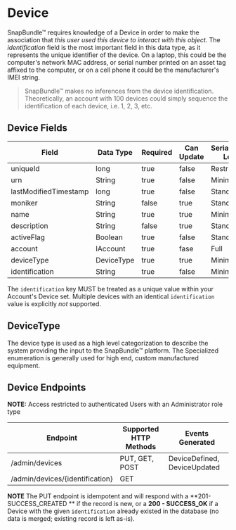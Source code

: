 # Device
SnapBundle™ requires knowledge of a Device in order to make the association that _this user used this device to interact with this object_. The _identification_ field is the most important field in this data type, as it represents the unique identifier of the device. On a laptop, this could be the computer's network MAC address, or serial number printed on an asset tag affixed to the computer, or on a cell phone it could be the manufacturer's IMEI string.

> SnapBundle™ makes no inferences from the device identification. Theoretically, an account with 100 devices could simply sequence the identification of each device, i.e. 1, 2, 3, etc.

## Device Fields
Field | Data Type | Required | Can Update | Serialization Level | Default Value
------------ | ------------- | ------------ | ------------ | ------------ | ------------
uniqueId | long  | true | false | Restricted | Generated
urn | String  | true | false | Minimum | Generated
lastModifiedTimestamp | long   | true | false | Standard | Generated
moniker | String  | false | true | Standard | null
name | String  | true | true | Minimum | 
description | String  | false | true | Standard | 
activeFlag | Boolean  | true | false | Standard  | 
account | IAccount  | true | fase | Full | Generated
deviceType | DeviceType | true | true | Minimum | Unknown 
identification | String | true | false | Minimum |

The `identification` key MUST be treated as a unique value within your Account's Device set. Multiple devices with an identical `identification` value is explicitly _not_ supported.

## DeviceType
The device type is used as a high level categorization to describe the system providing the input to the SnapBundle™ platform. The Specialized enumeration is generally used for high end, custom manufactured equipment.

## Device Endpoints
**NOTE:** Access restricted to authenticated Users with an Administrator role type

Endpoint | Supported HTTP Methods | Events Generated
------------ | ------------- | ------------
/admin/devices | PUT, GET, POST  | DeviceDefined, DeviceUpdated
/admin/devices/{identification} | GET | 

**NOTE** The PUT endpoint is idempotent and will respond with a **201- SUCCESS_CREATED ** if the record is new, or a **200 - SUCCESS_OK** if a Device with the given `identification` already existed in the database (no data is merged; existing record is left as-is).
